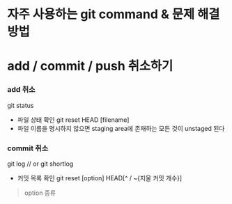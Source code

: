 자주 사용하는 git command & 문제 해결 방법
===================================

# add / commit / push 취소하기
### add 취소
  git status
- 파일 상태 확인
  git reset HEAD [filename]
- 파일 이름을 명시하지 않으면 staging area에 존재하는 모든 것이 unstaged 된다


### commit 취소
  git log // or git shortlog
- 커밋 목록 확인
  git reset [option] HEAD[^ / ~{지울 커밋 개수}]
> option 종류
